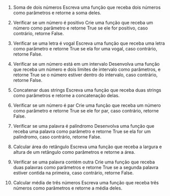 1. Soma de dois números
   Escreva uma função que receba dois números como parâmetros e retorne a soma deles.

2. Verificar se um número é positivo
   Crie uma função que receba um número como parâmetro e retorne True se ele for positivo, caso contrário, retorne False.

3. Verificar se uma letra é vogal
   Escreva uma função que receba uma letra como parâmetro e retorne True se ela for uma vogal, caso contrário, retorne False.

4. Verificar se um número está em um intervalo
   Desenvolva uma função que receba um número e dois limites de intervalo como parâmetros, e retorne True se o número estiver dentro do intervalo, caso contrário, retorne False.

5. Concatenar duas strings
   Escreva uma função que receba duas strings como parâmetros e retorne a concatenação delas.

6. Verificar se um número é par
   Crie uma função que receba um número como parâmetro e retorne True se ele for par, caso contrário, retorne False.

7. Verificar se uma palavra é palíndromo
   Desenvolva uma função que receba uma palavra como parâmetro e retorne True se ela for um palíndromo, caso contrário, retorne False.

8. Calcular área do retângulo
   Escreva uma função que receba a largura e altura de um retângulo como parâmetros e retorne a área.

9. Verificar se uma palavra contém outra
   Crie uma função que receba duas palavras como parâmetros e retorne True se a segunda palavra estiver contida na primeira, caso contrário, retorne False.

10. Calcular média de três números
    Escreva uma função que receba três números como parâmetros e retorne a média deles.

